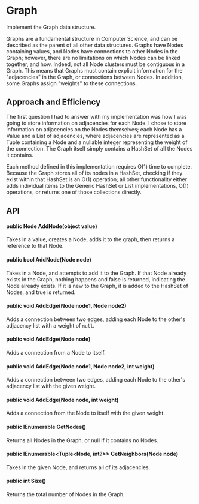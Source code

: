 # Graph
Implement the Graph data structure.

Graphs are a fundamental structure in Computer Science, and can be described as the parent of all other data structures. 
Graphs have Nodes containing values, and Nodes have connections to other Nodes in the Graph; however, there are no limitations on which Nodes can be linked together, and how. 
Indeed, not all Node clusters must be contiguous in a Graph. This means that Graphs must contain explicit information for the "adjacencies" in the Graph,
or connections between Nodes. In addition, some Graphs assign "weights" to these connections. 

## Approach and Efficiency
The first question I had to answer with my implementation was how I was going to store information on adjacencies for each Node.
I chose to store information on adjacencies on the Nodes themselves; each Node has a Value and a List of adjacencies,
where adjacencies are represented as a Tuple containing a Node and a nullable integer representing the weight of the connection.
The Graph itself simply contains a HashSet of all the Nodes it contains. 

Each method defined in this implementation requires O(1) time to complete. Because the Graph stores all of its nodes in a HashSet, checking if they exist within that HashSet is an O(1) operation; all other functionality either adds individual items to the Generic HashSet or List implementations, O(1) operations, or returns one of those collections directly.

## API
#### public Node AddNode(object value)
Takes in a value, creates a Node, adds it to the graph, then returns a reference to that Node. 

#### public bool AddNode(Node node)
Takes in a Node, and attempts to add it to the Graph. If that Node already exists in the Graph, nothing happens and false is returned, indicating the Node already exists.
If it is new to the Graph, it is added to the HashSet of Nodes, and true is returned.

#### public void AddEdge(Node node1, Node node2)
Adds a connection between two edges, adding each Node to the other's adjacency list with a weight of `null`.

#### public void AddEdge(Node node)
Adds a connection from a Node to itself. 

#### public void AddEdge(Node node1, Node node2, int weight)
Adds a connection between two edges, adding each Node to the other's adjacency list with the given weight.

#### public void AddEdge(Node node, int weight)
Adds a connection from the Node to itself with the given weight.

#### public IEnumerable<Node> GetNodes()
Returns all Nodes in the Graph, or null if it contains no Nodes.

#### public IEnumerable<Tuple<Node, int?>> GetNeighbors(Node node)
Takes in the given Node, and returns all of its adjacencies.

#### public int Size() 
Returns the total number of Nodes in the Graph.
